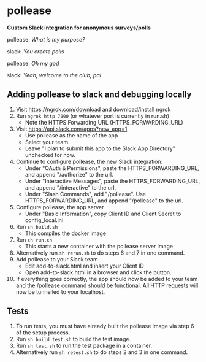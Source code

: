 # pollease
**Custom Slack integration for anonymous surveys/polls**

pollease: _What is my purpose?_

slack: _You create polls_

pollease: _Oh my god_

slack: _Yeah, welcome to the club, pal_

## Adding pollease to slack and debugging locally
1. Visit https://ngrok.com/download and download/install ngrok
2. Run `ngrok http 7000` (or whatever port is currently in run.sh) 
    - Note the HTTPS Forwarding URL (HTTPS_FORWARDING_URL)
3. Visit https://api.slack.com/apps?new_app=1
    - Use pollease as the name of the app
    - Select your team. 
    - Leave "I plan to submit this app to the Slack App Directory" unchecked for now.
4. Continue to configure pollease, the new Slack integration:
    - Under "OAuth & Permissions", paste the HTTPS_FORWARDING_URL, and append "/authorize" to the url.
    - Under "Interactive Messages", paste the HTTPS_FORWARDING_URL, and append "/interactive" to the url.
    - Under "Slash Commands", add "/pollease". Use HTTPS_FORWARDING_URL, and append "/pollease" to the url.
5. Configure pollease, the app server
    - Under "Basic Information", copy Client ID and Client Secret to config_local.ini
6. Run `sh build.sh`
    - This compiles the docker image
7. Run `sh run.sh`
    - This starts a new container with the pollease server image
8. Alternatively run `sh rerun.sh` to do steps 6 and 7 in one command.
9. Add pollease to your Slack team
    - Edit add-to-slack.html and insert your Client ID
    - Open add-to-slack.html in a browser and click the button. 
10. If everything goes correctly, the app should now be added to your team and the /pollease command should be functional. All HTTP requests will now be tunnelled to your localhost.

## Tests
1. To run tests, you must have already built the pollease image via step 6 of the setup process.
2. Run `sh build_test.sh` to build the test image.
3. Run `sh test.sh` to run the test package in a container.
4. Alternatively run `sh retest.sh` to do steps 2 and 3 in one command.